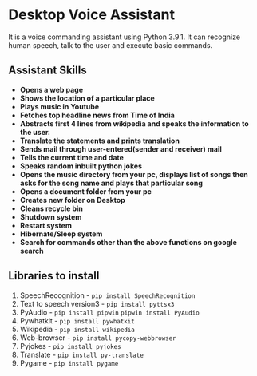 # Desktop Voice Assistant
It is a voice commanding assistant using Python 3.9.1. It can recognize human speech, talk to the user and execute basic commands.

## Assistant Skills
* **Opens a web page**
* **Shows the location of a particular place**
* **Plays music in Youtube**
* **Fetches top headline news from Time of India**
* **Abstracts first 4 lines from wikipedia and speaks the information to the user.**
* **Translate the statements and prints translation**
* **Sends mail through user-entered(sender and receiver) mail**
* **Tells the current time and date**
* **Speaks random inbuilt python jokes**
* **Opens the music directory from your pc, displays list of songs then asks for the song name and plays that particular song**
* **Opens a document folder from your pc**
* **Creates new folder on Desktop**
* **Cleans recycle bin**
* **Shutdown system**
* **Restart system**
* **Hibernate/Sleep system**
* **Search for commands other than the above functions on google search**

## Libraries to install
1. SpeechRecognition - 
`pip install SpeechRecognition`
2. Text to speech version3 - 
`pip install pyttsx3`
3. PyAudio - 
`pip install pipwin`
`pipwin install PyAudio`
4. Pywhatkit - 
`pip install pywhatkit` 
5. Wikipedia - 
`pip install wikipedia`
6. Web-browser -
`pip install pycopy-webbrowser`
7. Pyjokes - 
`pip install pyjokes`
8. Translate -
`pip install py-translate`
9. Pygame -
`pip install pygame`
